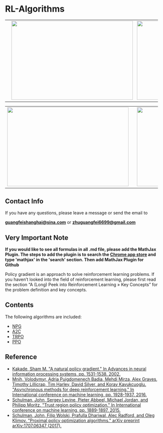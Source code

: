 # RL-Algorithms

<table>
  <tr>
    <td><img src="images/DDPG_result/ddpg_robots1.gif?raw=true" height="260px" width="400px"></td>
    <td><img src="images/PG_result/pg.gif?raw=true" height="260px" width="400px"></td>
    <td><img src="images/PPO_result/ppo.gif?raw=true" height="260px" width="400px"></td>
  </tr>
</table>  
<table>
  <tr>
    <td><img src="images/PPO_result/DDPG_arm.gif?raw=true" height="260px" width="400px"></td>
    <td><img src="images/TRPO_result/trpo.gif?raw=true" height="260px" width="400px"></td>
    <td><img src="images/NPG_result/npg.gif?raw=true" height="260px" width="400px"></td>
  </tr>
</table>

## Contact Info
If you have any questions, please leave a message or send the email to 

**guangfeishanghai@sina.com** or **zhuguangfei6699@gmail.com**

## Very Important Note

**If you would like to see all formulas in all .md file, please add the MathJax Plugin. The steps to add the plugin is to search the [Chrome app store](https://chrome.google.com/webstore/category/extensions) and type 'mathjax' in the 'search' section. Then add MathJax Plugin for Github**

Policy gradient is an approach to solve reinforcement learning problems. If you haven’t looked into the field of reinforcement learning, please first read the section “A (Long) Peek into Reinforcement Learning » Key Concepts” for the problem definition and key concepts.

## Contents

The following algorithms are included:

- [NPG](https://github.com/colin-zgf/RL-Algorithms/blob/master/NPG.md)
- [A2C](https://github.com/colin-zgf/RL-Algorithms/blob/master/A2C.md)
- [TRPO](https://github.com/colin-zgf/RL-Algorithms/blob/master/TRPO.md)
- [PPO](https://github.com/colin-zgf/RL-Algorithms/blob/master/PPO.md)

## Reference

- [Kakade, Sham M. "A natural policy gradient." In Advances in neural information processing systems, pp. 1531-1538. 2002.](https://papers.nips.cc/paper/2073-a-natural-policy-gradient.pdf)
- [Mnih, Volodymyr, Adria Puigdomenech Badia, Mehdi Mirza, Alex Graves, Timothy Lillicrap, Tim Harley, David Silver, and Koray Kavukcuoglu. "Asynchronous methods for deep reinforcement learning." In International conference on machine learning, pp. 1928-1937. 2016.](https://arxiv.org/pdf/1602.01783.pdf)
- [Schulman, John, Sergey Levine, Pieter Abbeel, Michael Jordan, and Philipp Moritz. "Trust region policy optimization." In International conference on machine learning, pp. 1889-1897. 2015.](https://arxiv.org/pdf/1502.05477.pdf)
- [Schulman, John, Filip Wolski, Prafulla Dhariwal, Alec Radford, and Oleg Klimov. "Proximal policy optimization algorithms." arXiv preprint arXiv:1707.06347 (2017).](https://arxiv.org/pdf/1707.06347.pdf)
